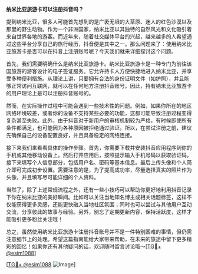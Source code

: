 **纳米比亚旅游卡可以注册抖音吗？**

提到纳米比亚，很多人可能首先想到的是广袤无垠的大草原、迷人的红色沙漠以及那里的野生动物。作为一个非洲国家，纳米比亚以其独特的自然风光和文化吸引着来自世界各地的游客。而近年来，随着社交媒体平台的兴起，越来越多的人希望通过这些平台分享自己的旅行经历，抖音便是其中之一。那么问题来了：使用纳米比亚旅游卡是否可以在抖音上注册账号呢？今天我们就来详细探讨这个问题。

首先，我们需要明确什么是纳米比亚旅游卡。纳米比亚旅游卡是一种专门为前往该国旅游的游客设计的电子签证服务。它允许持卡人方便快捷地进入纳米比亚，并享受多种便利措施。从理论上讲，只要拥有合法的身份证明文件（如护照），并且能够正常访问互联网，就可以在任何地方注册抖音账号。因此，持有纳米比亚旅游卡的用户理论上是可以注册抖音账号的。

然而，在实际操作过程中可能会遇到一些技术性的问题。例如，如果你所在的地区网络环境较差，或者你的设备不支持某些必要的功能，这都可能导致注册过程变得复杂甚至失败。此外，由于抖音对于新用户的审核机制较为严格，有时候即使所有条件都满足，也可能因为各种原因被拒绝通过验证。所以，在尝试注册之前，建议先确保自己的设备配置良好，并且具备稳定的网络连接。

接下来我们来看看具体的操作步骤。首先，你需要下载并安装抖音应用程序到你的手机或其他移动设备上。然后打开应用后，按照提示输入手机号码以获取验证码。接下来填写个人信息部分，包括用户名、密码等基本信息。最后上传头像和个人简介即可完成初步设置。需要注意的是，为了提高成功率，尽量选择真实的照片作为头像，并且填写尽可能详细的个人资料。

当然了，除了上述常规流程之外，还有一些小技巧可以帮助你更好地利用抖音记录下你在纳米比亚的美好瞬间。比如可以关注当地知名博主或相关话题标签，这样不仅能获得更多灵感，还能更快融入当地社区氛围；同时也可以尝试与其他用户互动交流，分享彼此的故事与经验。另外，别忘了定期更新内容，保持活跃度，这样才能吸引更多粉丝关注哦！

总之，虽然使用纳米比亚旅游卡注册抖音账号并不是一件特别困难的事情，但仍需注意细节上的处理。希望这篇指南能给大家带来帮助，在未来的旅途中留下更多精彩的回忆！如果你还有其他疑问的话，欢迎随时留言讨论哦～[[TG💪+ @esim1088](https://t.me/s/esim1088)]

[[TG💪+ @esim1088](https://t.me/s/esim1088) ![Image](https://i.postimg.cc/4NQfJmqS/Snipaste-2025-05-13-00-14-12.png)]